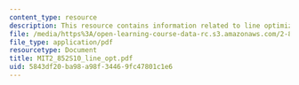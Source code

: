 ```yaml
---
content_type: resource
description: This resource contains information related to line optimization.
file: /media/https%3A/open-learning-course-data-rc.s3.amazonaws.com/2-852-manufacturing-systems-analysis-spring-2010/5843df20ba98a98f34469fc47801c1e6_MIT2_852S10_line_opt.pdf
file_type: application/pdf
resourcetype: Document
title: MIT2_852S10_line_opt.pdf
uid: 5843df20-ba98-a98f-3446-9fc47801c1e6
---
```

